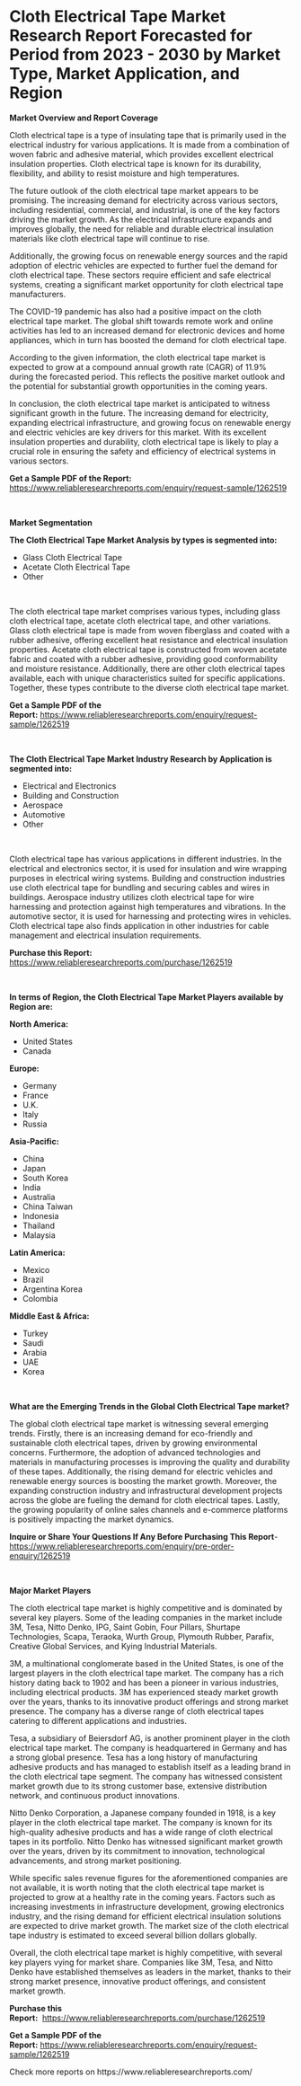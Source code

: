 <p><h1>Cloth Electrical Tape Market Research Report Forecasted for Period from 2023 -  2030 by Market Type, Market Application, and Region</h1></p><p><strong>Market Overview and Report Coverage</strong></p>
<p><p>Cloth electrical tape is a type of insulating tape that is primarily used in the electrical industry for various applications. It is made from a combination of woven fabric and adhesive material, which provides excellent electrical insulation properties. Cloth electrical tape is known for its durability, flexibility, and ability to resist moisture and high temperatures.</p><p>The future outlook of the cloth electrical tape market appears to be promising. The increasing demand for electricity across various sectors, including residential, commercial, and industrial, is one of the key factors driving the market growth. As the electrical infrastructure expands and improves globally, the need for reliable and durable electrical insulation materials like cloth electrical tape will continue to rise.</p><p>Additionally, the growing focus on renewable energy sources and the rapid adoption of electric vehicles are expected to further fuel the demand for cloth electrical tape. These sectors require efficient and safe electrical systems, creating a significant market opportunity for cloth electrical tape manufacturers.</p><p>The COVID-19 pandemic has also had a positive impact on the cloth electrical tape market. The global shift towards remote work and online activities has led to an increased demand for electronic devices and home appliances, which in turn has boosted the demand for cloth electrical tape.</p><p>According to the given information, the cloth electrical tape market is expected to grow at a compound annual growth rate (CAGR) of 11.9% during the forecasted period. This reflects the positive market outlook and the potential for substantial growth opportunities in the coming years.</p><p>In conclusion, the cloth electrical tape market is anticipated to witness significant growth in the future. The increasing demand for electricity, expanding electrical infrastructure, and growing focus on renewable energy and electric vehicles are key drivers for this market. With its excellent insulation properties and durability, cloth electrical tape is likely to play a crucial role in ensuring the safety and efficiency of electrical systems in various sectors.</p></p>
<p><strong>Get a Sample PDF of the Report:</strong> <a href="https://www.reliableresearchreports.com/enquiry/request-sample/1262519">https://www.reliableresearchreports.com/enquiry/request-sample/1262519</a></p>
<p>&nbsp;</p>
<p><strong>Market Segmentation</strong></p>
<p><strong>The Cloth Electrical Tape Market Analysis by types is segmented into:</strong></p>
<p><ul><li>Glass Cloth Electrical Tape</li><li>Acetate Cloth Electrical Tape</li><li>Other</li></ul></p>
<p>&nbsp;</p>
<p><p>The cloth electrical tape market comprises various types, including glass cloth electrical tape, acetate cloth electrical tape, and other variations. Glass cloth electrical tape is made from woven fiberglass and coated with a rubber adhesive, offering excellent heat resistance and electrical insulation properties. Acetate cloth electrical tape is constructed from woven acetate fabric and coated with a rubber adhesive, providing good conformability and moisture resistance. Additionally, there are other cloth electrical tapes available, each with unique characteristics suited for specific applications. Together, these types contribute to the diverse cloth electrical tape market.</p></p>
<p><strong>Get a Sample PDF of the Report:</strong>&nbsp;<a href="https://www.reliableresearchreports.com/enquiry/request-sample/1262519">https://www.reliableresearchreports.com/enquiry/request-sample/1262519</a></p>
<p>&nbsp;</p>
<p><strong>The Cloth Electrical Tape Market Industry Research by Application is segmented into:</strong></p>
<p><ul><li>Electrical and Electronics</li><li>Building and Construction</li><li>Aerospace</li><li>Automotive</li><li>Other</li></ul></p>
<p>&nbsp;</p>
<p><p>Cloth electrical tape has various applications in different industries. In the electrical and electronics sector, it is used for insulation and wire wrapping purposes in electrical wiring systems. Building and construction industries use cloth electrical tape for bundling and securing cables and wires in buildings. Aerospace industry utilizes cloth electrical tape for wire harnessing and protection against high temperatures and vibrations. In the automotive sector, it is used for harnessing and protecting wires in vehicles. Cloth electrical tape also finds application in other industries for cable management and electrical insulation requirements.</p></p>
<p><strong>Purchase this Report:</strong>&nbsp; <a href="https://www.reliableresearchreports.com/purchase/1262519">https://www.reliableresearchreports.com/purchase/1262519</a></p>
<p>&nbsp;</p>
<p><strong>In terms of Region, the Cloth Electrical Tape Market Players available by Region are:</strong></p>
<p>
    <p> <strong> North America: </strong>
        <ul>
            <li>United States</li>
            <li>Canada</li>
        </ul>
        </p> 
    <p> <strong> Europe: </strong>
        <ul>
            <li>Germany</li>
            <li>France</li>
            <li>U.K.</li>
            <li>Italy</li>
            <li>Russia</li>
        </ul>
        </p> 
    <p> <strong> Asia-Pacific: </strong>
        <ul>
            <li>China</li>
            <li>Japan</li>
            <li>South Korea</li>
            <li>India</li>
            <li>Australia</li>
            <li>China Taiwan</li>
            <li>Indonesia</li>
            <li>Thailand</li>
            <li>Malaysia</li>
        </ul>
        </p> 
    <p> <strong> Latin America: </strong>
        <ul>
            <li>Mexico</li>
            <li>Brazil</li>
            <li>Argentina Korea</li>
            <li>Colombia</li>
        </ul>
        </p> 
    <p> <strong> Middle East & Africa: </strong>
        <ul>
            <li>Turkey</li>
            <li>Saudi</li>
            <li>Arabia</li>
            <li>UAE</li>
            <li>Korea</li>
        </ul>
    </p>
    </p>
<p>&nbsp;</p>
<p><strong>What are the Emerging Trends in the Global Cloth Electrical Tape market?</strong></p>
<p><p>The global cloth electrical tape market is witnessing several emerging trends. Firstly, there is an increasing demand for eco-friendly and sustainable cloth electrical tapes, driven by growing environmental concerns. Furthermore, the adoption of advanced technologies and materials in manufacturing processes is improving the quality and durability of these tapes. Additionally, the rising demand for electric vehicles and renewable energy sources is boosting the market growth. Moreover, the expanding construction industry and infrastructural development projects across the globe are fueling the demand for cloth electrical tapes. Lastly, the growing popularity of online sales channels and e-commerce platforms is positively impacting the market dynamics.</p></p>
<p><strong>Inquire or Share Your Questions If Any Before Purchasing This Report</strong>- <a href="https://www.reliableresearchreports.com/enquiry/pre-order-enquiry/1262519">https://www.reliableresearchreports.com/enquiry/pre-order-enquiry/1262519</a></p>
<p>&nbsp;</p>
<p><strong>Major Market Players</strong></p>
<p><p>The cloth electrical tape market is highly competitive and is dominated by several key players. Some of the leading companies in the market include 3M, Tesa, Nitto Denko, IPG, Saint Gobin, Four Pillars, Shurtape Technologies, Scapa, Teraoka, Wurth Group, Plymouth Rubber, Parafix, Creative Global Services, and Kying Industrial Materials.</p><p>3M, a multinational conglomerate based in the United States, is one of the largest players in the cloth electrical tape market. The company has a rich history dating back to 1902 and has been a pioneer in various industries, including electrical products. 3M has experienced steady market growth over the years, thanks to its innovative product offerings and strong market presence. The company has a diverse range of cloth electrical tapes catering to different applications and industries.</p><p>Tesa, a subsidiary of Beiersdorf AG, is another prominent player in the cloth electrical tape market. The company is headquartered in Germany and has a strong global presence. Tesa has a long history of manufacturing adhesive products and has managed to establish itself as a leading brand in the cloth electrical tape segment. The company has witnessed consistent market growth due to its strong customer base, extensive distribution network, and continuous product innovations.</p><p>Nitto Denko Corporation, a Japanese company founded in 1918, is a key player in the cloth electrical tape market. The company is known for its high-quality adhesive products and has a wide range of cloth electrical tapes in its portfolio. Nitto Denko has witnessed significant market growth over the years, driven by its commitment to innovation, technological advancements, and strong market positioning.</p><p>While specific sales revenue figures for the aforementioned companies are not available, it is worth noting that the cloth electrical tape market is projected to grow at a healthy rate in the coming years. Factors such as increasing investments in infrastructure development, growing electronics industry, and the rising demand for efficient electrical insulation solutions are expected to drive market growth. The market size of the cloth electrical tape industry is estimated to exceed several billion dollars globally.</p><p>Overall, the cloth electrical tape market is highly competitive, with several key players vying for market share. Companies like 3M, Tesa, and Nitto Denko have established themselves as leaders in the market, thanks to their strong market presence, innovative product offerings, and consistent market growth.</p></p>
<p><strong>Purchase this Report:</strong>&nbsp;&nbsp;<a href="https://www.reliableresearchreports.com/purchase/1262519">https://www.reliableresearchreports.com/purchase/1262519</a></p>
<p></p>
<p><strong>Get a Sample PDF of the Report:</strong>&nbsp;<a href="https://www.reliableresearchreports.com/enquiry/request-sample/1262519">https://www.reliableresearchreports.com/enquiry/request-sample/1262519</a></p>
<p>Check more reports on https://www.reliableresearchreports.com/</p>